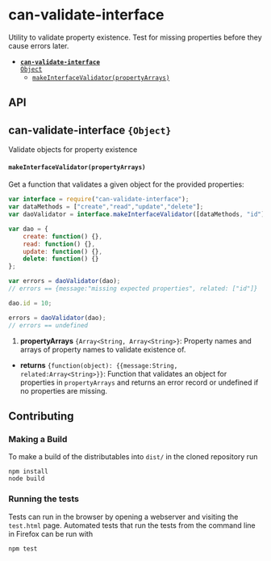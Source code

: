 # can-validate-interface

Utility to validate property existence. Test for missing properties before they cause errors later.

- <code>[__can-validate-interface__ Object](#caninterfaceobject)</code>
  - <code>[makeInterfaceValidator(propertyArrays)](#makeinterfacevalidatorpropertyarrays)</code>

## API

## can-validate-interface `{Object}`

Validate objects for property existence

#### <code>__makeInterfaceValidator(propertyArrays)__</code>

Get a function that validates a given object for the provided properties:

```js
var interface = require("can-validate-interface");
var dataMethods = ["create","read","update","delete"];
var daoValidator = interface.makeInterfaceValidator([dataMethods, "id"]);

var dao = {
    create: function() {},
    read: function() {},
    update: function() {},
    delete: function() {}
};

var errors = daoValidator(dao);
// errors == {message:"missing expected properties", related: ["id"]}

dao.id = 10;

errors = daoValidator(dao);
// errors == undefined
```

1. __propertyArrays__ `{Array<String, Array<String>}`:
  Property names and arrays of property names to validate existence of.

- __returns__ `{function(object): {{message:String, related:Array<String>}}`:
  Function that validates an object for properties in `propertyArrays` and returns an error record or undefined if no properties are missing.

## Contributing

### Making a Build

To make a build of the distributables into `dist/` in the cloned repository run
```
npm install
node build
```

### Running the tests

Tests can run in the browser by opening a webserver and visiting the `test.html` page.
Automated tests that run the tests from the command line in Firefox can be run with

```
npm test
```